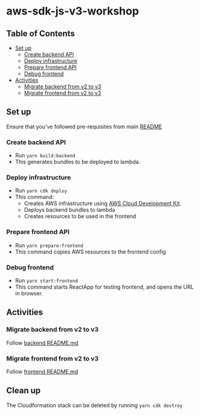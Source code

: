 # aws-sdk-js-v3-workshop

## Table of Contents

- [Set up](#set-up)
  - [Create backend API](#create-backend-api)
  - [Deploy infrastructure](#deploy-infrastructure)
  - [Prepare frontend API](#prepare-backend-api)
  - [Debug frontend](#debug-frontend)
- [Activities](#activities)
  - [Migrate backend from v2 to v3](#migrate-backend-from-v2-to-v3)
  - [Migrate frontend from v2 to v3](#migrate-frontend-from-v2-to-v3)

## Set up

Ensure that you've followed pre-requisites from main [README](../README.md)

### Create backend API

- Run `yarn build:backend`
- This generates bundles to be deployed to lambda.

### Deploy infrastructure

- Run `yarn cdk deploy`
- This command:
  - Creates AWS infrastructure using [AWS Cloud Development Kit](https://aws.amazon.com/cdk/).
  - Deploys backend bundles to lambda
  - Creates resources to be used in the frontend

### Prepare frontend API

- Run `yarn prepare:frontend`
- This command copies AWS resources to the frontend config

### Debug frontend

- Run `yarn start:frontend`
- This command starts ReactApp for testing frontend, and opens the URL in browser.

## Activities

### Migrate backend from v2 to v3

Follow [backend README.md](./backend/README.md)

### Migrate frontend from v2 to v3

Follow [frontend README.md](./frontend/README.md)

## Clean up

The Cloudformation stack can be deleted by running `yarn cdk destroy`
